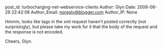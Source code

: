 post_id: turbocharging-net-webservice-clients
Author: Glyn
Date: 2008-08-29 22:42:08
Author_Email: noreply@blogger.com
Author_IP: None

Hmmm, looks like tags in the xml request haven't posted correctly (not
surprisingly), but please take my work for it that the body of the request and
the response is not encoded.

Cheers,
Glyn.
